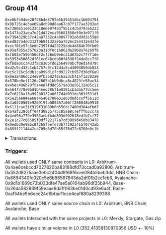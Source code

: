 ## Group 414

```0x649bb910cc94bc74a46002c9a9648982e2601247
0xe0bfb94ee28f98b4e8797e5b39451dbc1b604791
0x0b726c4e3ae09a8cb90d8aa67c87f177aa3202ed
0x7380651e0133d18e6e97483f9b1c4cbd79c66223
0x1473a23aea7e21dd22eca95681550e59e3e971f0
0x7394329b37c42a87252c4e8897792a6ddd2c5588
0xed837a4dd312f0b84132aeba7526c254432ed3fe
0xecf81e57c6edb7397fd423225dde4d884b70fbd9
0x95af855a367823a31df0c1b862da2968a76269f0
0xf603e7596450df2cf26eb9e6c21d07b2c777f1de
0x5953450662df61ec648cdb60f4598f24de8cc7f8
0xfbda0cc3433fac836bfd02564970bcf0ed14079c
0xd2c9cd32c1eb4757c9fc12d4a5cd4094059db033
0xc5c216c5ddb1ca099d1c7cd9227cb957d38df6a9
0x9e2a486dc24e89fb36d2f8c6a23cb415f12382a8
0x578be0ef1126c2805b1bb0dbca8c4823fe58ae34
0x4bec406b79f5a4e87fddd5679e03e56132a05c11
0xb647378e9bd1b4eed78bf1e8381cb3dab77dc5ee
0x7e6228af3a99280132a0617d4d031de363f531d1
0x5e25ae84ee68a4548e700e31e83d0dcc6ff5611d
0x4a0220503e926919fb589357a06ff280848b9918
0x6111cae31f919f31089b0b556dc7400d384afbd7
0x64af238c6ffe4fd9935775c85aa8c7efff65cc7a
0x4ed96a779e3583aeb3b4d893d992618edfb7cf77
0x2e1c77c86585f0df722177a7cd3809d450b03478
0x9edb39e985c8f265f5efe73b7f1923415f0742ab
0x88912114442ca705e5d78b55f76d72c6760e0c1b
```
<details>
<summary>Transactions:</summary>

Hashes: 

Wallet: 0x649bb910cc94bc74a46002c9a9648982e2601247

       Hash: 0x38bffdb008fdfdb29b0b52388731d582ef011aa4146c8ba4e0e3858a153f252c
         - source chain: Arbitrum
         - destination chain: Aptos
         - project: Merkly
         - contract: 0x4ae8cebccd7027820ba83188dfd73ccad0a92806
       Hash: 0x40fc449d160b6d0dcff2abcddcf326d2f75234c8a9a6b67cc68569eea16d7edb
         - source chain: Arbitrum
         - destination chain: BNB Chain
         - project: Stargate
         - contract: 0x352d8275aae3e0c2404d9f68f6cee084b5beb3dd
         - value USD: 33.260746399
       Hash: 0xcb328fa1396d428b819c6076cf1aa289e801776c1a4454d8de4eb3faa816f42f
         - source chain: BNB Chain
         - destination chain: Avalanche
         - project: Stargate
         - contract: 0x6694340fc020c5e6b96567843da2df01b2ce1eb6
         - value USD: 30.854991855
       Hash: 0xac25dc9f1515de3bdc4bf3a8ae528e9596500b6b8743dc99e9de64fd6527dcb2
         - source chain: Avalanche
         - destination chain: Polygon
         - project: Stargate
         - contract: 0x9d1b1669c73b033dfe47ae5a0164ab96df25b944
         - value USD: 27.405361552
       Hash: 0x7374588cfd53298d5aac69ade1e9d68a2324f47dccf0f78934e936abef58a013
         - source chain: Base
         - destination chain: Zora
         - project: Gas.zip
         - contract: 0x26da582889f59eaae9da1f063be0140cd93e6a4f
         - value USD: 0.0001386936586
       Hash: 0x13cb066744d49c1c16b6a76d4f1865159821d92284ef12f242d90fac17e200df
         - source chain: Base
         - destination chain: Optimism
         - project: Stargate
         - contract: 0xaf54be5b6eec24d6bfacf1cce4eaf680a8239398
         - value USD: 213.646104879
       Hash: 0xee78019820968e4ca9ffc4e985808c96e87c4a89c8072d7c84d3e5874363398a
         - source chain: Base
         - destination chain: Linea
         - project: Gas.zip
         - contract: 0x26da582889f59eaae9da1f063be0140cd93e6a4f
         - value USD: 0.0001112490449
       Hash: 0x1b7d5f98a756685a89d7fe749ce55d9bd280198b2f52aa0f8386b1789a76f075
         - source chain: Base
         - destination chain: Optimism
         - project: Stargate
         - contract: 0xaf54be5b6eec24d6bfacf1cce4eaf680a8239398
         - value USD: 47.246126681
Wallet: 0xe0bfb94ee28f98b4e8797e5b39451dbc1b604791

       Hash:0x7b48dbbdbd7e12582ec4f519374c3aafcee715f035757486a39ca5b04a97478c
         - source chain: Arbitrum
         - destination chain: Aptos
         - project: Merkly
         - contract: 0x4ae8cebccd7027820ba83188dfd73ccad0a92806
       Hash:0x22f51a234782675253d102838a85b39aae8513e801a6a974ee15e0123a0d141c
         - source chain: Arbitrum
         - destination chain: BNB Chain
         - project: Stargate
         - contract: 0x352d8275aae3e0c2404d9f68f6cee084b5beb3dd
         - value USD: 34.127664287
       Hash:0xf895ecdc9582e132e9aa12258902235d4e22743f2038d58adbfeb562a83340f4
         - source chain: BNB Chain
         - destination chain: Avalanche
         - project: Stargate
         - contract: 0x6694340fc020c5e6b96567843da2df01b2ce1eb6
         - value USD: 31.758050481
       Hash:0xf79e207154138b45ad815b7d5941bd81c9445127ea9f05c8b8108d5413565a02
         - source chain: Avalanche
         - destination chain: Polygon
         - project: Stargate
         - contract: 0x9d1b1669c73b033dfe47ae5a0164ab96df25b944
         - value USD: 28.226336799
       Hash:0x800d6c33c563b20220b7dc514104d26ce0da0a6f4ce570aa9f0bb23e0ea6ee72
         - source chain: Base
         - destination chain: Metis
         - project: Gas.zip
         - contract: 0x26da582889f59eaae9da1f063be0140cd93e6a4f
         - value USD: 1.837194473e-06
       Hash:0xf770d6ae7f5ac03fd324c940cd243978511fcc4e106140bb0b6e5e9f2b5894f9
         - source chain: Base
         - destination chain: Optimism
         - project: Stargate
         - contract: 0xaf54be5b6eec24d6bfacf1cce4eaf680a8239398
         - value USD: 207.890342532
       Hash:0x55e8bfaa314577903ecba17a3e189ab2866e230a9a13942bddf7ee7501f4f9a7
         - source chain: Base
         - destination chain: Base
         - project: Gas.zip
         - contract: 0x26da582889f59eaae9da1f063be0140cd93e6a4f
         - value USD: 0.0001441452678
       Hash:0xa6c9e8e51917ad62ebc65f73ae9dddafca6230bb8415a1f08dc95fa7745b9b07
         - source chain: Base
         - destination chain: Optimism
         - project: Stargate
         - contract: 0xaf54be5b6eec24d6bfacf1cce4eaf680a8239398
         - value USD: 50.769399281
Wallet: 0x0b726c4e3ae09a8cb90d8aa67c87f177aa3202ed

       Hash:0x6e4c0467ef13da4f11a7eadd0ac928bac368cf27ee2bf29a09dbe9af00af5e09
         - source chain: Arbitrum
         - destination chain: Aptos
         - project: Merkly
         - contract: 0x4ae8cebccd7027820ba83188dfd73ccad0a92806
       Hash:0x6a7bec75406721c6dcceb232665184ca4d7b6a1a7d29a6d63169aaa115698e6e
         - source chain: Arbitrum
         - destination chain: BNB Chain
         - project: Stargate
         - contract: 0x352d8275aae3e0c2404d9f68f6cee084b5beb3dd
         - value USD: 32.948906224
       Hash:0x28b5d550d7b842a9ac6c3cf720de18ba00e17eb535c6fc22450e7401ad0b3580
         - source chain: BNB Chain
         - destination chain: Avalanche
         - project: Stargate
         - contract: 0x6694340fc020c5e6b96567843da2df01b2ce1eb6
         - value USD: 30.518925539
       Hash:0x77b7237f9189fd04dc4360618bd56a1f8ee5cdf6a75bde5b9ac44de0e35ab1a4
         - source chain: Avalanche
         - destination chain: Polygon
         - project: Stargate
         - contract: 0x9d1b1669c73b033dfe47ae5a0164ab96df25b944
         - value USD: 27.079072965
       Hash:0xbbcff6d9e544c7ff5a7d1b830f6b84df63ee562fa67bb4a247a87418cb4d925d
         - source chain: Base
         - destination chain: Linea
         - project: Gas.zip
         - contract: 0x26da582889f59eaae9da1f063be0140cd93e6a4f
         - value USD: 3.301212675e-05
       Hash:0x35cc7d34d71002196d51afe73945ccb00f626d25213adce69ceeb02b3484ec92
         - source chain: Base
         - destination chain: Optimism
         - project: Stargate
         - contract: 0xaf54be5b6eec24d6bfacf1cce4eaf680a8239398
         - value USD: 206.100136506
       Hash:0xed51e6b9e09d9ed287622fa671b54690ccd7e76fe4dbbe787af5fd2a5e7c9012
         - source chain: Base
         - destination chain: Linea
         - project: Gas.zip
         - contract: 0x26da582889f59eaae9da1f063be0140cd93e6a4f
         - value USD: 0.0001172301763
       Hash:0x5584514e0be4c7f66199d6db562af4524dbce3dd616ed24e6206df16582409d2
         - source chain: Base
         - destination chain: Optimism
         - project: Stargate
         - contract: 0xaf54be5b6eec24d6bfacf1cce4eaf680a8239398
         - value USD: 44.500267344
Wallet: 0x7380651e0133d18e6e97483f9b1c4cbd79c66223

       Hash:0xdd9c141711953b199229c9b97827be5f0b12e12ed7ea2be75781e7801e7ba0d4
         - source chain: Arbitrum
         - destination chain: Aptos
         - project: Merkly
         - contract: 0x4ae8cebccd7027820ba83188dfd73ccad0a92806
       Hash:0x1a72c26e1f4a120f72686cd0f31d1cc6eb127beb7ef48361c1767848f2f0c2ac
         - source chain: Arbitrum
         - destination chain: BNB Chain
         - project: Stargate
         - contract: 0x352d8275aae3e0c2404d9f68f6cee084b5beb3dd
         - value USD: 34.465836676
       Hash:0x4994510500629cf2bca7240e4ecb175ba9de9a2b7b2e49e5dbf3c5a30dace186
         - source chain: BNB Chain
         - destination chain: Avalanche
         - project: Stargate
         - contract: 0x6694340fc020c5e6b96567843da2df01b2ce1eb6
         - value USD: 32.12490946
       Hash:0x4b30982c1c45173af5ab2546625b524cda8a8c172ace4f2d3f24a62d2179be10
         - source chain: Avalanche
         - destination chain: Polygon
         - project: Stargate
         - contract: 0x9d1b1669c73b033dfe47ae5a0164ab96df25b944
         - value USD: 28.540461418
       Hash:0x162b0c632059bb64df4fedad60fad9132e86ddd8495a589bc1b3944963aeaba3
         - source chain: Base
         - destination chain: Kava
         - project: Gas.zip
         - contract: 0x26da582889f59eaae9da1f063be0140cd93e6a4f
         - value USD: 2.896602224e-08
       Hash:0x8e6e9641a27f294a0967592c7238181837d15ea386a65bd18c51c10b3827a01d
         - source chain: Base
         - destination chain: Optimism
         - project: Stargate
         - contract: 0xaf54be5b6eec24d6bfacf1cce4eaf680a8239398
         - value USD: 207.806621139
       Hash:0x87d14cce5f93ed5f39fd750994ff0babe39aac70d6d57f19ed50015be37ee0d6
         - source chain: Base
         - destination chain: Base
         - project: Gas.zip
         - contract: 0x26da582889f59eaae9da1f063be0140cd93e6a4f
         - value USD: 0.0001345754575
       Hash:0x478f63d3eb83b5337e0fab5bf2ae463e799402fec932c15f38635735cab45fd4
         - source chain: Base
         - destination chain: Optimism
         - project: Stargate
         - contract: 0xaf54be5b6eec24d6bfacf1cce4eaf680a8239398
         - value USD: 50.188696086
Wallet: 0x1473a23aea7e21dd22eca95681550e59e3e971f0

       Hash:0xc616cb1ca6a41142ec6e8e2a63c455547d753dd53845c06877f681eb63cbcb3a
         - source chain: Arbitrum
         - destination chain: Aptos
         - project: Merkly
         - contract: 0x4ae8cebccd7027820ba83188dfd73ccad0a92806
       Hash:0xb474132e75ea31bd85a1121bbe67cde44d4771828f2b5f1cfa43eeb0aca2b1ea
         - source chain: Arbitrum
         - destination chain: BNB Chain
         - project: Stargate
         - contract: 0x352d8275aae3e0c2404d9f68f6cee084b5beb3dd
         - value USD: 31.579310899
       Hash:0x974e0dc2000b799a79cb6c8d727fbc43a4162ccf0a54a2cd004b9b43d338d028
         - source chain: BNB Chain
         - destination chain: Avalanche
         - project: Stargate
         - contract: 0x6694340fc020c5e6b96567843da2df01b2ce1eb6
         - value USD: 29.178687225
       Hash:0x8952d2cb6544e54c02f59943f3cef1c425826ab75b962277d72e34d202ca24df
         - source chain: Avalanche
         - destination chain: Polygon
         - project: Stargate
         - contract: 0x9d1b1669c73b033dfe47ae5a0164ab96df25b944
         - value USD: 25.796866217
       Hash:0xb9259469a3b7afcde6a1f295d6e114adbc2c4412315dad9351ae82330d5b9ac5
         - source chain: Base
         - destination chain: Base
         - project: Gas.zip
         - contract: 0x26da582889f59eaae9da1f063be0140cd93e6a4f
         - value USD: 7.736175157e-05
       Hash:0x7b2b9ef4eb03da9d65f501b743af9d58d62041dfb9330b06ff75561c7f7ea2f7
         - source chain: Base
         - destination chain: Optimism
         - project: Stargate
         - contract: 0xaf54be5b6eec24d6bfacf1cce4eaf680a8239398
         - value USD: 210.166187228
       Hash:0xe56c135e20284c7d23d46bde9ebbfeb949cb4d7a34090f0db332514dca74aef4
         - source chain: Base
         - destination chain: Kava
         - project: Gas.zip
         - contract: 0x26da582889f59eaae9da1f063be0140cd93e6a4f
         - value USD: 5.705395289e-09
       Hash:0xdf9d9f3c39ad4d9a2f68717ff0668c0a94ff46d57740766c87fc2e0b9ae587fa
         - source chain: Base
         - destination chain: Optimism
         - project: Stargate
         - contract: 0xaf54be5b6eec24d6bfacf1cce4eaf680a8239398
         - value USD: 42.575249198
Wallet: 0x7394329b37c42a87252c4e8897792a6ddd2c5588

       Hash:0xf8ad1973d85e7cd3dac62344d276e3e1d6f55edd29b9c0d12b8dcede33b6bc63
         - source chain: Arbitrum
         - destination chain: Aptos
         - project: Merkly
         - contract: 0x4ae8cebccd7027820ba83188dfd73ccad0a92806
       Hash:0xad989e05357b8595d399c4467b9384a6cc27ca586d7fcaa35f6fa4a9c8f25fd1
         - source chain: Arbitrum
         - destination chain: BNB Chain
         - project: Stargate
         - contract: 0x352d8275aae3e0c2404d9f68f6cee084b5beb3dd
         - value USD: 33.541951874
       Hash:0x8166082355ad9a423c2bf7dc6885aa7c58598af82699d7aae859369b6fa2306a
         - source chain: BNB Chain
         - destination chain: Avalanche
         - project: Stargate
         - contract: 0x6694340fc020c5e6b96567843da2df01b2ce1eb6
         - value USD: 31.226632211
       Hash:0x0769c3ecc355f85cc65ea1fc414a3c2739ec4190b2c82de95672a232ba9621fc
         - source chain: Avalanche
         - destination chain: Polygon
         - project: Stargate
         - contract: 0x9d1b1669c73b033dfe47ae5a0164ab96df25b944
         - value USD: 27.730805932
       Hash:0xd86d8ffc6a36e5fe3556e00d7692fd8bdccf709f0749180e5a847528e308a603
         - source chain: Base
         - destination chain: Scroll
         - project: Gas.zip
         - contract: 0x26da582889f59eaae9da1f063be0140cd93e6a4f
         - value USD: 8.248503557e-05
       Hash:0xf5c1b1b4233a6f8b79afad929b5b988eaf4284373dcc6af5f553f85094001c3f
         - source chain: Base
         - destination chain: Optimism
         - project: Stargate
         - contract: 0xaf54be5b6eec24d6bfacf1cce4eaf680a8239398
         - value USD: 207.548036235
       Hash:0xf2e2320be3daaaea217dee565f2ec56f964bdc119d98f338196af2890ffa1f62
         - source chain: Base
         - destination chain: Kava
         - project: Gas.zip
         - contract: 0x26da582889f59eaae9da1f063be0140cd93e6a4f
         - value USD: 1.621870796e-08
       Hash:0x102524e5ee0349201b7e7a9b16d63b12d22f3f7462d260a7914c723a23a3877b
         - source chain: Base
         - destination chain: Optimism
         - project: Stargate
         - contract: 0xaf54be5b6eec24d6bfacf1cce4eaf680a8239398
         - value USD: 45.773311456
Wallet: 0xed837a4dd312f0b84132aeba7526c254432ed3fe

       Hash:0xdeae474b50ac0aed28d74706c57865009c26bca0211843c7f0e8e9af1ca60956
         - source chain: Arbitrum
         - destination chain: Aptos
         - project: Merkly
         - contract: 0x4ae8cebccd7027820ba83188dfd73ccad0a92806
       Hash:0xdcc99debcf044221d28f1d11ea0c795e1f4d40ca81f6c86262833c5e9f1b1029
         - source chain: Arbitrum
         - destination chain: BNB Chain
         - project: Stargate
         - contract: 0x352d8275aae3e0c2404d9f68f6cee084b5beb3dd
         - value USD: 34.477229259
       Hash:0xd62484ef0bb28cc42be2078607e6a14152bd5376442185e7de6cf98453ff487a
         - source chain: BNB Chain
         - destination chain: Avalanche
         - project: Stargate
         - contract: 0x6694340fc020c5e6b96567843da2df01b2ce1eb6
         - value USD: 32.144746427
       Hash:0x43e6f2f355e720156ce2a54f555514cdf51b1f0e83a4b31b120442baef7fb9bc
         - source chain: Avalanche
         - destination chain: Polygon
         - project: Stargate
         - contract: 0x9d1b1669c73b033dfe47ae5a0164ab96df25b944
         - value USD: 28.540812504
       Hash:0xe0da8983e9375ac62acd68b6c5cd17ab311a79666147e6704f31d3155bea6119
         - source chain: Base
         - destination chain: Scroll
         - project: Gas.zip
         - contract: 0x26da582889f59eaae9da1f063be0140cd93e6a4f
         - value USD: 6.678950248e-05
       Hash:0x24167c8762d88c97bdd69e67a32309084760e9f4085c96ce0bbaf2d3e16da589
         - source chain: Base
         - destination chain: Optimism
         - project: Stargate
         - contract: 0xaf54be5b6eec24d6bfacf1cce4eaf680a8239398
         - value USD: 219.883181592
       Hash:0x543429e03f1e7f45108e51c618f4783cbb6b7b8be23b7138be5ee886a97459ff
         - source chain: Base
         - destination chain: Arbitrum
         - project: Gas.zip
         - contract: 0x26da582889f59eaae9da1f063be0140cd93e6a4f
         - value USD: 7.715659562e-05
       Hash:0x35970681221fd34be684afc1654a5aa89329e791c4795f402e8cf723929a7016
         - source chain: Base
         - destination chain: Optimism
         - project: Stargate
         - contract: 0xaf54be5b6eec24d6bfacf1cce4eaf680a8239398
         - value USD: 49.021976494
Wallet: 0xecf81e57c6edb7397fd423225dde4d884b70fbd9

       Hash:0x79febebf3752dfe3a46d5c2de49dfa19162d30f5e1c80891edeab718409feccc
         - source chain: Arbitrum
         - destination chain: Aptos
         - project: Merkly
         - contract: 0x4ae8cebccd7027820ba83188dfd73ccad0a92806
       Hash:0xda0629372045d5e10684056a2b5c2b62d5c04695c6ee861c9a9eebb9a94cdb8d
         - source chain: Arbitrum
         - destination chain: BNB Chain
         - project: Stargate
         - contract: 0x352d8275aae3e0c2404d9f68f6cee084b5beb3dd
         - value USD: 32.280034763
       Hash:0xda2026c7b6202f13f26941a0c4315456879115c3b0568a7a6de6a659c0b23037
         - source chain: BNB Chain
         - destination chain: Avalanche
         - project: Stargate
         - contract: 0x6694340fc020c5e6b96567843da2df01b2ce1eb6
         - value USD: 29.935537654
       Hash:0x8b82d2f698c13f13ac488001f9b183cd49cf3c4a72cbf39319e7708d2d3052f1
         - source chain: Avalanche
         - destination chain: Polygon
         - project: Stargate
         - contract: 0x9d1b1669c73b033dfe47ae5a0164ab96df25b944
         - value USD: 26.552818604
       Hash:0xf824dc141bc7876181a63d7e031aeb5fb6847b4cd1019cac9477ca1289863b7b
         - source chain: Base
         - destination chain: Base
         - project: Gas.zip
         - contract: 0x26da582889f59eaae9da1f063be0140cd93e6a4f
         - value USD: 9.250346094e-05
       Hash:0x2508e54c123a02cfc5737a40140be83273c094d1fea3a11acb239a0a20f4acaa
         - source chain: Base
         - destination chain: Optimism
         - project: Stargate
         - contract: 0xaf54be5b6eec24d6bfacf1cce4eaf680a8239398
         - value USD: 220.03601325
       Hash:0xfb6361207493f8c7e9e0ad07af9679123c2a2b4ce654fff4bf32b93656eb344b
         - source chain: Base
         - destination chain: Linea
         - project: Gas.zip
         - contract: 0x26da582889f59eaae9da1f063be0140cd93e6a4f
         - value USD: 3.648490181e-05
       Hash:0xe1a5da9a98555a078a46449e5dceee4fd6d666d16a46ca3f9ea946f7d6c4b612
         - source chain: Base
         - destination chain: Optimism
         - project: Stargate
         - contract: 0xaf54be5b6eec24d6bfacf1cce4eaf680a8239398
         - value USD: 43.341399658
Wallet: 0x95af855a367823a31df0c1b862da2968a76269f0

       Hash:0x8cbb64b9764bbb6e3090a1dc89ae91c76f0c2d3e757c56e71cfa447b403e6ed0
         - source chain: Arbitrum
         - destination chain: Aptos
         - project: Merkly
         - contract: 0x4ae8cebccd7027820ba83188dfd73ccad0a92806
       Hash:0x8cf42d1712156a27318cce2f067f3f7af05f8914b541654b979ea81b86110a29
         - source chain: Arbitrum
         - destination chain: BNB Chain
         - project: Stargate
         - contract: 0x352d8275aae3e0c2404d9f68f6cee084b5beb3dd
         - value USD: 34.477319311
       Hash:0x470611d2b8ce1e6a43685f5ba6124114d738eea5dbf1b63235600b2bbec06078
         - source chain: BNB Chain
         - destination chain: Avalanche
         - project: Stargate
         - contract: 0x6694340fc020c5e6b96567843da2df01b2ce1eb6
         - value USD: 32.058858516
       Hash:0x91456b6c3ea65c1f46763a1fc004fbb2719e19534f26c13fe34bcd18b631e82c
         - source chain: Avalanche
         - destination chain: Polygon
         - project: Stargate
         - contract: 0x9d1b1669c73b033dfe47ae5a0164ab96df25b944
         - value USD: 28.49287081
       Hash:0xc08875a36ffa4dd0a9e9069f9903808363e6d4283bc0016e958c04c7e04da1b7
         - source chain: Base
         - destination chain: Base
         - project: Gas.zip
         - contract: 0x26da582889f59eaae9da1f063be0140cd93e6a4f
         - value USD: 0.00013558269
       Hash:0x066ea2ef7656a75da5a52299b11c381dc0b6ef40992ede66b8ccfc8a2ef9416c
         - source chain: Base
         - destination chain: Optimism
         - project: Stargate
         - contract: 0xaf54be5b6eec24d6bfacf1cce4eaf680a8239398
         - value USD: 208.232741955
       Hash:0x0e731a3bb8cc964350e5b3ff526dbc29c953ef4fcd0b3fe702f93f4ca4230b70
         - source chain: Base
         - destination chain: Zora
         - project: Gas.zip
         - contract: 0x26da582889f59eaae9da1f063be0140cd93e6a4f
         - value USD: 3.43915058e-05
       Hash:0x77f039621f4691e558eb623239a300c843302a339f8fb1f3597c733ecb5f19ca
         - source chain: Base
         - destination chain: Optimism
         - project: Stargate
         - contract: 0xaf54be5b6eec24d6bfacf1cce4eaf680a8239398
         - value USD: 50.99375634
Wallet: 0xf603e7596450df2cf26eb9e6c21d07b2c777f1de

       Hash:0x76a15b084bf5e0f0b4817aa4256c0d88fc540356d3dfe889c3a5be5d5f7707d5
         - source chain: Arbitrum
         - destination chain: Aptos
         - project: Merkly
         - contract: 0x4ae8cebccd7027820ba83188dfd73ccad0a92806
       Hash:0x9a1d817140b9d4e0a321626a11ba99daefa46cb5032aa26082218d93bf9b7ff4
         - source chain: Arbitrum
         - destination chain: BNB Chain
         - project: Stargate
         - contract: 0x352d8275aae3e0c2404d9f68f6cee084b5beb3dd
         - value USD: 33.184233191
       Hash:0x00876c9d19d6c7c372c6006354315a3c1fe3c938f8e5ba71fe391755e261953c
         - source chain: BNB Chain
         - destination chain: Avalanche
         - project: Stargate
         - contract: 0x6694340fc020c5e6b96567843da2df01b2ce1eb6
         - value USD: 30.853789766
       Hash:0xcb05ab597e9c515ca441966c359af370e6126f5179247012254c46c96be5bd6a
         - source chain: Avalanche
         - destination chain: Polygon
         - project: Stargate
         - contract: 0x9d1b1669c73b033dfe47ae5a0164ab96df25b944
         - value USD: 27.378835081
       Hash:0xb503beae6d6fb706697539f4e756990c4e8978dea644e3992d64928ea398bf20
         - source chain: Base
         - destination chain: Metis
         - project: Gas.zip
         - contract: 0x26da582889f59eaae9da1f063be0140cd93e6a4f
         - value USD: 4.263745388e-06
       Hash:0x50c8e2314b1c0ee3017565e9db965e7466bef4e070e1de92a5fdcb57b545998e
         - source chain: Base
         - destination chain: Optimism
         - project: Stargate
         - contract: 0xaf54be5b6eec24d6bfacf1cce4eaf680a8239398
         - value USD: 218.253131152
       Hash:0x18e4d056910b8b864f6aec7ff8b735095fd4fe4f7c958219d3e96dae871dec8e
         - source chain: Base
         - destination chain: Kava
         - project: Gas.zip
         - contract: 0x26da582889f59eaae9da1f063be0140cd93e6a4f
         - value USD: 1.025689041e-08
       Hash:0x4519bd581a6a4ef95bbe2ef07f2258cca204247ad36bc61902ca36e581c133f5
         - source chain: Base
         - destination chain: Optimism
         - project: Stargate
         - contract: 0xaf54be5b6eec24d6bfacf1cce4eaf680a8239398
         - value USD: 52.080452602
Wallet: 0x5953450662df61ec648cdb60f4598f24de8cc7f8

       Hash:0xea70f1dcee87cff7be770d75d87357950b15b5ae4fa0a08e059daadae05403fa
         - source chain: Arbitrum
         - destination chain: Aptos
         - project: Merkly
         - contract: 0x4ae8cebccd7027820ba83188dfd73ccad0a92806
       Hash:0x1c47b1855126a3517d39a3acc9a358d1752b5721e061d2aa533c8a7cf560093f
         - source chain: Arbitrum
         - destination chain: BNB Chain
         - project: Stargate
         - contract: 0x352d8275aae3e0c2404d9f68f6cee084b5beb3dd
         - value USD: 33.084550596
       Hash:0x408b10422bace30a5afe8dc36e046565f91dc10fdf56ff3f6992e2a18542c96d
         - source chain: BNB Chain
         - destination chain: Avalanche
         - project: Stargate
         - contract: 0x6694340fc020c5e6b96567843da2df01b2ce1eb6
         - value USD: 30.742535079
       Hash:0x796c64eaf674d0d6648227f755d44554c90335831ecc741e654f7894d4a2a10b
         - source chain: Avalanche
         - destination chain: Polygon
         - project: Stargate
         - contract: 0x9d1b1669c73b033dfe47ae5a0164ab96df25b944
         - value USD: 27.316937984
       Hash:0x35455df8d9b0f392eb7c0095f4695e308276b379058dd2215ea26b58103c868a
         - source chain: Base
         - destination chain: Scroll
         - project: Gas.zip
         - contract: 0x26da582889f59eaae9da1f063be0140cd93e6a4f
         - value USD: 0.0001400691028
       Hash:0xd24c0c3042c379fb28717f0cf5ac4fe4a57b6365eb7d490b2188b8a7ff62212a
         - source chain: Base
         - destination chain: Optimism
         - project: Stargate
         - contract: 0xaf54be5b6eec24d6bfacf1cce4eaf680a8239398
         - value USD: 231.843793891
       Hash:0x714704da7dec135e5737f06bbf527c35abfdc12dcbb742c98bb0ed10c60b86dd
         - source chain: Base
         - destination chain: Metis
         - project: Gas.zip
         - contract: 0x26da582889f59eaae9da1f063be0140cd93e6a4f
         - value USD: 2.096410651e-06
       Hash:0x4a4c7db37bea4ebde0cbf84d2e3ca8b5c1de51d417d33cb476cf71817eeb912f
         - source chain: Base
         - destination chain: Optimism
         - project: Stargate
         - contract: 0xaf54be5b6eec24d6bfacf1cce4eaf680a8239398
         - value USD: 46.278683427
Wallet: 0xfbda0cc3433fac836bfd02564970bcf0ed14079c

       Hash:0xa5df56deb9cf3362bfa2c303cc895c3063337ceeb07cb5b531fad4a9d9fb2eb1
         - source chain: Arbitrum
         - destination chain: Aptos
         - project: Merkly
         - contract: 0x4ae8cebccd7027820ba83188dfd73ccad0a92806
       Hash:0xff279108fd8d74a4dcf684a4578322ef9d6df610460d254d23892f78a6d53e2e
         - source chain: Arbitrum
         - destination chain: BNB Chain
         - project: Stargate
         - contract: 0x352d8275aae3e0c2404d9f68f6cee084b5beb3dd
         - value USD: 34.220388861
       Hash:0x2f18c2a666045ccf5d08680bc8900923cebd8ca4b2a1bc36661b0870cddcdb4d
         - source chain: BNB Chain
         - destination chain: Avalanche
         - project: Stargate
         - contract: 0x6694340fc020c5e6b96567843da2df01b2ce1eb6
         - value USD: 31.872214962
       Hash:0x7466a385390474bec5e356dea2a7e2e134f68876d96c18412c5e192a075e1b5e
         - source chain: Avalanche
         - destination chain: Polygon
         - project: Stargate
         - contract: 0x9d1b1669c73b033dfe47ae5a0164ab96df25b944
         - value USD: 28.347047242
       Hash:0xb0bc0d17cdf2ac736f5341ef40ed09cf68113d28a697cda22a7cad01943fc65a
         - source chain: Base
         - destination chain: Arbitrum
         - project: Gas.zip
         - contract: 0x26da582889f59eaae9da1f063be0140cd93e6a4f
         - value USD: 0.0001182296707
       Hash:0x433fa0fa6d586efc68d392cf359b0789dde371366e3960d895c08458fa505d83
         - source chain: Base
         - destination chain: Optimism
         - project: Stargate
         - contract: 0xaf54be5b6eec24d6bfacf1cce4eaf680a8239398
         - value USD: 9.91090022
       Hash:0xc390c6596bc205a9d8a805d00235116057ff54bd2c4d44011f31ee91b755fd02
         - source chain: Base
         - destination chain: Base
         - project: Gas.zip
         - contract: 0x26da582889f59eaae9da1f063be0140cd93e6a4f
         - value USD: 0.0001207262267
       Hash:0x21809207017baa608d84e8861c8116c29e75d5a42e267ec6f1e5151916456877
         - source chain: Base
         - destination chain: Optimism
         - project: Stargate
         - contract: 0xaf54be5b6eec24d6bfacf1cce4eaf680a8239398
         - value USD: 209.93350792
       Hash:0xbb06b279dd8ed2e2388295eab3bdb5aaa2f3e622013593b669830f3eb468cf3f
         - source chain: Base
         - destination chain: Base
         - project: Gas.zip
         - contract: 0x26da582889f59eaae9da1f063be0140cd93e6a4f
         - value USD: 5.831603158e-05
       Hash:0xed7b48e1fac8298b993c1c02bd3a8a6d80a8b1a3bfccb431a6cccd43e9a6d9a7
         - source chain: Base
         - destination chain: Optimism
         - project: Stargate
         - contract: 0xaf54be5b6eec24d6bfacf1cce4eaf680a8239398
         - value USD: 43.313527931
Wallet: 0xd2c9cd32c1eb4757c9fc12d4a5cd4094059db033

       Hash:0xfb1be347ddaf8e7197995ca587cb0a05cbe50b6dc5e01d84832a635dfb422612
         - source chain: Arbitrum
         - destination chain: Aptos
         - project: Merkly
         - contract: 0x4ae8cebccd7027820ba83188dfd73ccad0a92806
       Hash:0x4fed97adb2b8ef000855ba47464a95fda335f5c9a28471a925a49b94f0d353e4
         - source chain: Arbitrum
         - destination chain: BNB Chain
         - project: Stargate
         - contract: 0x352d8275aae3e0c2404d9f68f6cee084b5beb3dd
         - value USD: 33.151741418
       Hash:0xaabd7c6e62d82f882dee8ae5594bbf7ab68c0fb30200b9eaa7cdaec6d7887adf
         - source chain: BNB Chain
         - destination chain: Avalanche
         - project: Stargate
         - contract: 0x6694340fc020c5e6b96567843da2df01b2ce1eb6
         - value USD: 30.789117777
       Hash:0x9e6cbf70a9dd2a4c6ba27cb7ba26a1ee64f82fa8e9dad309c7e8acd91c05bcfd
         - source chain: Avalanche
         - destination chain: Polygon
         - project: Stargate
         - contract: 0x9d1b1669c73b033dfe47ae5a0164ab96df25b944
         - value USD: 27.337471992
       Hash:0xfff3e7347fde02cc253c840c6c5f63dd2a318a829907120aed9fcac0bd2ec3df
         - source chain: Base
         - destination chain: Scroll
         - project: Gas.zip
         - contract: 0x26da582889f59eaae9da1f063be0140cd93e6a4f
         - value USD: 0.0001116613556
       Hash:0x3ba7dd72ea466525528fbb9e9b12a907575a95dc83d3d39bbf7fc520124b81cd
         - source chain: Base
         - destination chain: Optimism
         - project: Stargate
         - contract: 0xaf54be5b6eec24d6bfacf1cce4eaf680a8239398
         - value USD: 7.887016224
       Hash:0x8816e8a90203a32bdddbd897dac98be8747002828c0352fc11ae7fe54074b2d2
         - source chain: Base
         - destination chain: Base
         - project: Gas.zip
         - contract: 0x26da582889f59eaae9da1f063be0140cd93e6a4f
         - value USD: 0.0001170577502
       Hash:0x4be89a5d5f5983d901e55cbed3ea7f746a74abeb79645dbe3398b8a3a0a6b716
         - source chain: Base
         - destination chain: Optimism
         - project: Stargate
         - contract: 0xaf54be5b6eec24d6bfacf1cce4eaf680a8239398
         - value USD: 212.296118023
       Hash:0x2eea4eebefafce4e716b813327d4b87c5f10ab3f21c98a506dfbaf656c93dd41
         - source chain: Base
         - destination chain: Arbitrum
         - project: Gas.zip
         - contract: 0x26da582889f59eaae9da1f063be0140cd93e6a4f
         - value USD: 5.233490013e-05
       Hash:0x866588f6fd0c35597ce8aaf2e8e52f69a6acca50b69dcb8bc93443c77dcd48de
         - source chain: Base
         - destination chain: Optimism
         - project: Stargate
         - contract: 0xaf54be5b6eec24d6bfacf1cce4eaf680a8239398
         - value USD: 42.758859272
Wallet: 0xc5c216c5ddb1ca099d1c7cd9227cb957d38df6a9

       Hash:0x650d4e6b702d89477f471b8344838b418ffaad387a1c9b4070086797c53ad0c0
         - source chain: Arbitrum
         - destination chain: Aptos
         - project: Merkly
         - contract: 0x4ae8cebccd7027820ba83188dfd73ccad0a92806
       Hash:0xd846734e3a4dfc9004dc6543dc6cdd3038fe6ac563965047e384816ae1c85c55
         - source chain: Arbitrum
         - destination chain: BNB Chain
         - project: Stargate
         - contract: 0x352d8275aae3e0c2404d9f68f6cee084b5beb3dd
         - value USD: 32.178980376
       Hash:0x2e310e3bc16a2afdcce1cf7d376a1acb1123affe322cb00e0e6875b9c6b78ace
         - source chain: BNB Chain
         - destination chain: Avalanche
         - project: Stargate
         - contract: 0x6694340fc020c5e6b96567843da2df01b2ce1eb6
         - value USD: 29.824027161
       Hash:0xee889b51283e842d48a4694e8949fb03bf06204edb134d4124300e8b66ae6df0
         - source chain: Avalanche
         - destination chain: Polygon
         - project: Stargate
         - contract: 0x9d1b1669c73b033dfe47ae5a0164ab96df25b944
         - value USD: 26.341296011
       Hash:0xb6ec7ec9b01973ad252382a6dc28dbe45b6954116f29e111239dbbb0b0e02a15
         - source chain: Base
         - destination chain: Base
         - project: Gas.zip
         - contract: 0x26da582889f59eaae9da1f063be0140cd93e6a4f
         - value USD: 0.0001858446784
       Hash:0x1ef50dcc51dccb03dc2fa7e292b299f016ce014cef5b502b3848cb123fd82e45
         - source chain: Base
         - destination chain: Optimism
         - project: Stargate
         - contract: 0xaf54be5b6eec24d6bfacf1cce4eaf680a8239398
         - value USD: 9.089641257
       Hash:0xb738ca7d60d7eb96ef2e335b0205bcef46ee894f9d943646a143aa652fc1b24e
         - source chain: Base
         - destination chain: Base
         - project: Gas.zip
         - contract: 0x26da582889f59eaae9da1f063be0140cd93e6a4f
         - value USD: 0.0001541921002
       Hash:0xb94addd2668b89f06e2e143822e964b5ec71081fade00d0c9b6c7062041eca9d
         - source chain: Base
         - destination chain: Optimism
         - project: Stargate
         - contract: 0xaf54be5b6eec24d6bfacf1cce4eaf680a8239398
         - value USD: 213.002209681
       Hash:0xbaad764f99ac356037b7f90650b6d73d85290395d9c6ed0b3b27b6ed31e2efcb
         - source chain: Base
         - destination chain: Metis
         - project: Gas.zip
         - contract: 0x26da582889f59eaae9da1f063be0140cd93e6a4f
         - value USD: 2.450496096e-06
       Hash:0x3c31a8b8f8fd1d6ef702239150e9770572f620732f648d3ee5f85d561a18a981
         - source chain: Base
         - destination chain: Optimism
         - project: Stargate
         - contract: 0xaf54be5b6eec24d6bfacf1cce4eaf680a8239398
         - value USD: 43.834154392
Wallet: 0x9e2a486dc24e89fb36d2f8c6a23cb415f12382a8

       Hash:0x9a2225231a10e40915094b0305b3bac131bc4d9bd662cc839922a2cfc4f2daaf
         - source chain: Arbitrum
         - destination chain: Aptos
         - project: Merkly
         - contract: 0x4ae8cebccd7027820ba83188dfd73ccad0a92806
       Hash:0xbecb9d35cc4d6da429fd66930b815a26db978a0186db1442d8da3113f4ea8b8b
         - source chain: Arbitrum
         - destination chain: BNB Chain
         - project: Stargate
         - contract: 0x352d8275aae3e0c2404d9f68f6cee084b5beb3dd
         - value USD: 32.903566027
       Hash:0x8944d17b214e285d4c76723205e938acdc80c868d3dc8d192a00cf2329481e13
         - source chain: BNB Chain
         - destination chain: Avalanche
         - project: Stargate
         - contract: 0x6694340fc020c5e6b96567843da2df01b2ce1eb6
         - value USD: 30.579505629
       Hash:0x5f550cfb4ae5f009ff4a5eeca230b15548571fc1400bdae5e1b80f17ca72f771
         - source chain: Avalanche
         - destination chain: Polygon
         - project: Stargate
         - contract: 0x9d1b1669c73b033dfe47ae5a0164ab96df25b944
         - value USD: 27.062308876
       Hash:0xef6f9474c207723811674982397569673e370b88a8065a4d904b550436893d56
         - source chain: Base
         - destination chain: Metis
         - project: Gas.zip
         - contract: 0x26da582889f59eaae9da1f063be0140cd93e6a4f
         - value USD: 2.814431598e-06
       Hash:0x134fdc72b8c20bad1443c21c8f27200e6d42a2005568dd26617a65f10b9647de
         - source chain: Base
         - destination chain: Optimism
         - project: Stargate
         - contract: 0xaf54be5b6eec24d6bfacf1cce4eaf680a8239398
         - value USD: 5.870960388
       Hash:0xa9d864c5ccf4eb930595b7e55753a769b047d019f2b102dfe00c068ce3c446f6
         - source chain: Base
         - destination chain: Zora
         - project: Gas.zip
         - contract: 0x26da582889f59eaae9da1f063be0140cd93e6a4f
         - value USD: 9.378350684e-05
       Hash:0x261d7ab7fe7444f0372bc4eca3fe9c4dfaa5afc735d722e8cc4ac6a8eebe765e
         - source chain: Base
         - destination chain: Optimism
         - project: Stargate
         - contract: 0xaf54be5b6eec24d6bfacf1cce4eaf680a8239398
         - value USD: 202.85248304
       Hash:0x5829a99ef8174efc2cbc5191a7175439d73a9adf73af6f61e3ee24daec792942
         - source chain: Base
         - destination chain: Scroll
         - project: Gas.zip
         - contract: 0x26da582889f59eaae9da1f063be0140cd93e6a4f
         - value USD: 9.749244253e-05
       Hash:0xa9b2c3c06f5a57efbbe54fd71eb100551d232411f5f684c8e10f64721e9c23c8
         - source chain: Base
         - destination chain: Optimism
         - project: Stargate
         - contract: 0xaf54be5b6eec24d6bfacf1cce4eaf680a8239398
         - value USD: 42.51169252
Wallet: 0x578be0ef1126c2805b1bb0dbca8c4823fe58ae34

       Hash:0x415a9450ad831a27fc633dcbac741905ea644b28c0ec1227f1b9d99d5bebe745
         - source chain: Arbitrum
         - destination chain: Aptos
         - project: Merkly
         - contract: 0x4ae8cebccd7027820ba83188dfd73ccad0a92806
       Hash:0x097248e14ee9d59c14b19199f11082e5563fa9e4ee9296fe9eee3efac7810a59
         - source chain: Arbitrum
         - destination chain: BNB Chain
         - project: Stargate
         - contract: 0x352d8275aae3e0c2404d9f68f6cee084b5beb3dd
         - value USD: 31.104554594
       Hash:0xca1f24f86f94e916b0055dea03dfd3c788caa6d18a9c6920f8380e79fb5c3709
         - source chain: BNB Chain
         - destination chain: Avalanche
         - project: Stargate
         - contract: 0x6694340fc020c5e6b96567843da2df01b2ce1eb6
         - value USD: 28.695958057
       Hash:0x990038b39acd6a55caa0578230b01fae53c16f0f9f3eaf9383dc28d2c010ada6
         - source chain: Avalanche
         - destination chain: Polygon
         - project: Stargate
         - contract: 0x9d1b1669c73b033dfe47ae5a0164ab96df25b944
         - value USD: 25.349575116
       Hash:0xdbfad806aab6be27479408083d3f13775d6d5b6737196fed3f1998c447a150b7
         - source chain: Base
         - destination chain: Scroll
         - project: Gas.zip
         - contract: 0x26da582889f59eaae9da1f063be0140cd93e6a4f
         - value USD: 3.515980403e-05
       Hash:0x49b1726e0876e8628bde2b7e1e155d61540a1abdc11e4dc1e7533b1bbc27a279
         - source chain: Base
         - destination chain: Optimism
         - project: Stargate
         - contract: 0xaf54be5b6eec24d6bfacf1cce4eaf680a8239398
         - value USD: 6.984798354
       Hash:0x6a24fb57bf0cabdc7b3f7a65a4c7747239922f006783ee511c0debfb85a3d894
         - source chain: Base
         - destination chain: Base
         - project: Gas.zip
         - contract: 0x26da582889f59eaae9da1f063be0140cd93e6a4f
         - value USD: 9.878974386e-05
       Hash:0xb60df05b5a8fc04258bbb19cf3fbf93c0e56661e9e68bc37e068a41af87a3e35
         - source chain: Base
         - destination chain: Optimism
         - project: Stargate
         - contract: 0xaf54be5b6eec24d6bfacf1cce4eaf680a8239398
         - value USD: 206.232694249
       Hash:0x2baf258259512831e8e0a0863d203d0ff36b4d04430b09a25463fc2b440e73c7
         - source chain: Base
         - destination chain: Metis
         - project: Gas.zip
         - contract: 0x26da582889f59eaae9da1f063be0140cd93e6a4f
         - value USD: 1.348896933e-06
       Hash:0x5885c258d57378a6cf16e2b89b78f2704f05533a37757ba35e554a8bf51a486d
         - source chain: Base
         - destination chain: Optimism
         - project: Stargate
         - contract: 0xaf54be5b6eec24d6bfacf1cce4eaf680a8239398
         - value USD: 43.484742208
Wallet: 0x4bec406b79f5a4e87fddd5679e03e56132a05c11

       Hash:0xbfaaec39dcd0b331aca150550f308c98d8cc830553c2be671431656dc4322b7a
         - source chain: Arbitrum
         - destination chain: Aptos
         - project: Merkly
         - contract: 0x4ae8cebccd7027820ba83188dfd73ccad0a92806
       Hash:0x2e4acc91741fd223453c7c0565faabc57f20f82f4e799e39b5a2977485c5832b
         - source chain: Arbitrum
         - destination chain: BNB Chain
         - project: Stargate
         - contract: 0x352d8275aae3e0c2404d9f68f6cee084b5beb3dd
         - value USD: 31.855956739
       Hash:0x9d9453b1a9913e4f440e54a27af682ac9c5023d49870b305463383d241dec986
         - source chain: BNB Chain
         - destination chain: Avalanche
         - project: Stargate
         - contract: 0x6694340fc020c5e6b96567843da2df01b2ce1eb6
         - value USD: 29.455846183
       Hash:0x31289eb747825557a869b216706516f5a781ab48eb0833a125b760ebd22a1b5f
         - source chain: Avalanche
         - destination chain: Polygon
         - project: Stargate
         - contract: 0x9d1b1669c73b033dfe47ae5a0164ab96df25b944
         - value USD: 26.037961023
       Hash:0x5664dfaccfe483d25496915fd94983336c4f6cd2891e0baa8a48d42addc50f56
         - source chain: Base
         - destination chain: Linea
         - project: Gas.zip
         - contract: 0x26da582889f59eaae9da1f063be0140cd93e6a4f
         - value USD: 0.000148753017
       Hash:0xe1fc6585b1adadfe5b961ab6ffd9f4334d352babcebf36d575ab7b7f5be4d80b
         - source chain: Base
         - destination chain: Optimism
         - project: Stargate
         - contract: 0xaf54be5b6eec24d6bfacf1cce4eaf680a8239398
         - value USD: 6.829080544
       Hash:0x00eb1d1f857bce09dbf0e94c2f8edd4b463f031343ff65b8d5a90c5f66c27f02
         - source chain: Base
         - destination chain: Zora
         - project: Gas.zip
         - contract: 0x26da582889f59eaae9da1f063be0140cd93e6a4f
         - value USD: 0.0001168121971
       Hash:0xf6658d482bc783eb4ef339f80a62db8c0756d9689add66b3106e74ccaac34394
         - source chain: Base
         - destination chain: Optimism
         - project: Stargate
         - contract: 0xaf54be5b6eec24d6bfacf1cce4eaf680a8239398
         - value USD: 219.008589546
       Hash:0xdcc3179e723a33034c96d642855fa419a5314b5ad5034695394ac9fa32cb812d
         - source chain: Base
         - destination chain: Metis
         - project: Gas.zip
         - contract: 0x26da582889f59eaae9da1f063be0140cd93e6a4f
         - value USD: 2.068308631e-06
       Hash:0x90c29fb73506ea278c5f55f7b2ee348e9620899f7c52519a237f187aba7aaf7e
         - source chain: Base
         - destination chain: Optimism
         - project: Stargate
         - contract: 0xaf54be5b6eec24d6bfacf1cce4eaf680a8239398
         - value USD: 46.744881587
Wallet: 0xb647378e9bd1b4eed78bf1e8381cb3dab77dc5ee

       Hash:0x4bf8ab6c0e6104ca4b9fef68a61930fb9321edc83fb385982cb69b7ee898f03e
         - source chain: Arbitrum
         - destination chain: Aptos
         - project: Merkly
         - contract: 0x4ae8cebccd7027820ba83188dfd73ccad0a92806
       Hash:0x8efba61cae27afb683e8a2d0b52d9cc383b3d94c7239813564cdfc68ce42284f
         - source chain: Arbitrum
         - destination chain: BNB Chain
         - project: Stargate
         - contract: 0x352d8275aae3e0c2404d9f68f6cee084b5beb3dd
         - value USD: 34.138663642
       Hash:0x8467b93c9cf45cc3b8dbc8dd364d22fe0e8fc4f0e545c83c90720eca7412e79c
         - source chain: BNB Chain
         - destination chain: Avalanche
         - project: Stargate
         - contract: 0x6694340fc020c5e6b96567843da2df01b2ce1eb6
         - value USD: 31.736954468
       Hash:0x009b9df6b61737a98d7de421908ca709f0c4e7664bcdbc46661dc5c103218865
         - source chain: Avalanche
         - destination chain: Polygon
         - project: Stargate
         - contract: 0x9d1b1669c73b033dfe47ae5a0164ab96df25b944
         - value USD: 28.159763561
       Hash:0x1c1983a4f9191a3b385d0c707a375c6f5ae042f2e280bdb117a5a00aae74bdfb
         - source chain: Base
         - destination chain: Zora
         - project: Gas.zip
         - contract: 0x26da582889f59eaae9da1f063be0140cd93e6a4f
         - value USD: 0.0001460484167
       Hash:0x92124ad0dc6a2fbfd4493d56faaa9ca8908fccfcaea6ca49a02a16fbb807a612
         - source chain: Base
         - destination chain: Optimism
         - project: Stargate
         - contract: 0xaf54be5b6eec24d6bfacf1cce4eaf680a8239398
         - value USD: 7.73736246
       Hash:0x284e42df2f723780eced78c0bdbd1cec79012aba3cad4872867ce93b663acf4b
         - source chain: Base
         - destination chain: Metis
         - project: Gas.zip
         - contract: 0x26da582889f59eaae9da1f063be0140cd93e6a4f
         - value USD: 3.819378818e-06
       Hash:0x4beff41a3c23fdd1c6ec0e6c2322c622ce2f4f9a01f6e70ab748d68d8779245b
         - source chain: Base
         - destination chain: Optimism
         - project: Stargate
         - contract: 0xaf54be5b6eec24d6bfacf1cce4eaf680a8239398
         - value USD: 209.003828412
       Hash:0x796023178ca76b703206825db658fbfc6a96669992c3d524e2e27645ba2d5d2e
         - source chain: Base
         - destination chain: Kava
         - project: Gas.zip
         - contract: 0x26da582889f59eaae9da1f063be0140cd93e6a4f
         - value USD: 2.378316463e-08
       Hash:0xcfcf8681cc14d56aa7e2630db8e0e3d789cdc9f8903ae1dd96b42e4199f28e3c
         - source chain: Base
         - destination chain: Optimism
         - project: Stargate
         - contract: 0xaf54be5b6eec24d6bfacf1cce4eaf680a8239398
         - value USD: 51.858635148
Wallet: 0x7e6228af3a99280132a0617d4d031de363f531d1

       Hash:0x31ee76f68bbf454b32c02b3cd46ed48609df346e576b40dcad9640e5d38e7f46
         - source chain: Arbitrum
         - destination chain: Aptos
         - project: Merkly
         - contract: 0x4ae8cebccd7027820ba83188dfd73ccad0a92806
       Hash:0x4f2d0d8e56a20a3bee1552850dc240d9cd57be199ee1d809aa96e20b0f169df1
         - source chain: Arbitrum
         - destination chain: BNB Chain
         - project: Stargate
         - contract: 0x352d8275aae3e0c2404d9f68f6cee084b5beb3dd
         - value USD: 31.456299825
       Hash:0x62cea603e70c9728aed2f9bb8b7533f798b3237eeda15817a6c3f6e12563ed8d
         - source chain: BNB Chain
         - destination chain: Avalanche
         - project: Stargate
         - contract: 0x6694340fc020c5e6b96567843da2df01b2ce1eb6
         - value USD: 29.038694317
       Hash:0x6a09d84699615e96914c1c5df1aae851e1a3a3cc1f97dbafbf6313c1a814fd70
         - source chain: Avalanche
         - destination chain: Polygon
         - project: Stargate
         - contract: 0x9d1b1669c73b033dfe47ae5a0164ab96df25b944
         - value USD: 25.65830542
       Hash:0x45e3482b585a3f24075f20a892507bb657fe0edd5af2560b7fccfe95924bf4b6
         - source chain: Base
         - destination chain: Linea
         - project: Gas.zip
         - contract: 0x26da582889f59eaae9da1f063be0140cd93e6a4f
         - value USD: 2.975060341e-05
       Hash:0x56c187519856d24da53cb37f5fff62f8577da06807d85c5c3a044cddfee3d38b
         - source chain: Base
         - destination chain: Optimism
         - project: Stargate
         - contract: 0xaf54be5b6eec24d6bfacf1cce4eaf680a8239398
         - value USD: 7.601626669
       Hash:0x0d888aa895300576cba9fdd5659b20bd434d86fc2614923cf411a14433fe3fb8
         - source chain: Base
         - destination chain: Zora
         - project: Gas.zip
         - contract: 0x26da582889f59eaae9da1f063be0140cd93e6a4f
         - value USD: 0.0001047116186
       Hash:0x0dd6538a189caa27a17b940681b1593808c0e6aa07e5192ccc0728fd154ca887
         - source chain: Base
         - destination chain: Optimism
         - project: Stargate
         - contract: 0xaf54be5b6eec24d6bfacf1cce4eaf680a8239398
         - value USD: 210.339597113
       Hash:0xb2579090d8e14edfc6a347e5361d02b3a0386dce5efdf3ed2ebd65b5646dbfe7
         - source chain: Base
         - destination chain: Zora
         - project: Gas.zip
         - contract: 0x26da582889f59eaae9da1f063be0140cd93e6a4f
         - value USD: 8.82216888e-05
       Hash:0xb2e619fe3141e1b0d1c0ecb88672149254d8a32adc0efaae1810f7fe9576ddb3
         - source chain: Base
         - destination chain: Optimism
         - project: Stargate
         - contract: 0xaf54be5b6eec24d6bfacf1cce4eaf680a8239398
         - value USD: 50.653778086
Wallet: 0x5e25ae84ee68a4548e700e31e83d0dcc6ff5611d

       Hash:0xea21d3341788821e49f955699ce13c71f42e9f176c7860f557f9b9a976d03ea7
         - source chain: Arbitrum
         - destination chain: Aptos
         - project: Merkly
         - contract: 0x4ae8cebccd7027820ba83188dfd73ccad0a92806
       Hash:0x0e58e09f8efd40271ce5b737730aa37878edc2d7f6d371fb46a53c39435313bc
         - source chain: Arbitrum
         - destination chain: BNB Chain
         - project: Stargate
         - contract: 0x352d8275aae3e0c2404d9f68f6cee084b5beb3dd
         - value USD: 31.791654587
       Hash:0x4b3938aa6ce4338f140f47f7314989633b9084cb5b0e611df9c8edb970fa167c
         - source chain: BNB Chain
         - destination chain: Avalanche
         - project: Stargate
         - contract: 0x6694340fc020c5e6b96567843da2df01b2ce1eb6
         - value USD: 29.407622729
       Hash:0x2d316f6b0d92ad1587ff7fbc738dbbcbd37097addd83bf6b13e3fef5dd418447
         - source chain: Avalanche
         - destination chain: Polygon
         - project: Stargate
         - contract: 0x9d1b1669c73b033dfe47ae5a0164ab96df25b944
         - value USD: 25.972128966
       Hash:0x9788f4e7d3a5a732a3a4db5ba698d693d13641c6b4f18764635a2404dc393ecb
         - source chain: Base
         - destination chain: Scroll
         - project: Gas.zip
         - contract: 0x26da582889f59eaae9da1f063be0140cd93e6a4f
         - value USD: 0.0001840763601
       Hash:0x15652e5d80e0fb1b738ee7eeaaf5146685bcedb03b74375cb0c1fc40a8d32cf2
         - source chain: Base
         - destination chain: Optimism
         - project: Stargate
         - contract: 0xaf54be5b6eec24d6bfacf1cce4eaf680a8239398
         - value USD: 7.357860899
       Hash:0xdd77e3646f2e34f8f84b272d8f05655d18e18ad6b1e481a2bd82155895ae9592
         - source chain: Base
         - destination chain: Kava
         - project: Gas.zip
         - contract: 0x26da582889f59eaae9da1f063be0140cd93e6a4f
         - value USD: 1.107757643e-08
       Hash:0x9a31b8ca7f0cc784aca27f9a33db9be3863dd84c80212b0d43a05dc89325bc91
         - source chain: Base
         - destination chain: Optimism
         - project: Stargate
         - contract: 0xaf54be5b6eec24d6bfacf1cce4eaf680a8239398
         - value USD: 216.398145394
       Hash:0x68556d79da1f1e4cc1fff41a256ebf2cb5214fc24c79904925cee8b298e1807a
         - source chain: Base
         - destination chain: Linea
         - project: Gas.zip
         - contract: 0x26da582889f59eaae9da1f063be0140cd93e6a4f
         - value USD: 0.0001100528186
       Hash:0x750eaab24f65c072df22ec92d0f36b557f616c1ad23bfb7f1f4650e0103b63fc
         - source chain: Base
         - destination chain: Optimism
         - project: Stargate
         - contract: 0xaf54be5b6eec24d6bfacf1cce4eaf680a8239398
         - value USD: 50.513687346
Wallet: 0x4a0220503e926919fb589357a06ff280848b9918

       Hash:0x65d4f58d044fb721f296ef4be54b55c5960f7ece0d4ae23068ae65d7be2a469a
         - source chain: Arbitrum
         - destination chain: Aptos
         - project: Merkly
         - contract: 0x4ae8cebccd7027820ba83188dfd73ccad0a92806
       Hash:0xe70cca4b559a7a9d6b4fee43070065d34304ba15bb0011b9b086affe56b285dd
         - source chain: Arbitrum
         - destination chain: BNB Chain
         - project: Stargate
         - contract: 0x352d8275aae3e0c2404d9f68f6cee084b5beb3dd
         - value USD: 33.782008574
       Hash:0xcb3d607f1d0634da1f2db85ccb4eef831aa0c1d5dcf96484e7428c742cac09e9
         - source chain: BNB Chain
         - destination chain: Avalanche
         - project: Stargate
         - contract: 0x6694340fc020c5e6b96567843da2df01b2ce1eb6
         - value USD: 31.351935251
       Hash:0xfe85bf9bd090db1a31499b52df85d1c12a3f8f32f5a90f3f4357c97e2bc02365
         - source chain: Avalanche
         - destination chain: Polygon
         - project: Stargate
         - contract: 0x9d1b1669c73b033dfe47ae5a0164ab96df25b944
         - value USD: 27.781980414
       Hash:0x5af3eea3f7c4ef0bd9d2b799fa4e5cb7d02e98e1a4c5f47e30120e17b1187c02
         - source chain: Base
         - destination chain: Kava
         - project: Gas.zip
         - contract: 0x26da582889f59eaae9da1f063be0140cd93e6a4f
         - value USD: 2.45085583e-08
       Hash:0x8244d745e2213ab49bdd54dd0b730af0f80a4843080a2119720a14899a8c7111
         - source chain: Base
         - destination chain: Optimism
         - project: Stargate
         - contract: 0xaf54be5b6eec24d6bfacf1cce4eaf680a8239398
         - value USD: 8.581059489
       Hash:0xf30013e41d697457fb9fca3a29d96498010751d3c96b9b5e0a50998977a37dc7
         - source chain: Base
         - destination chain: Arbitrum
         - project: Gas.zip
         - contract: 0x26da582889f59eaae9da1f063be0140cd93e6a4f
         - value USD: 0.0001197180608
       Hash:0x1b5933b1a0f9ea373b1d0b20f8bf65c06c2239c20cdbb07df22164555ff0677b
         - source chain: Base
         - destination chain: Optimism
         - project: Stargate
         - contract: 0xaf54be5b6eec24d6bfacf1cce4eaf680a8239398
         - value USD: 218.144627611
       Hash:0x72bc1a4d3019f22015d33fc39576f062a5e63afe22dba1187b9d940fcb307455
         - source chain: Base
         - destination chain: Scroll
         - project: Gas.zip
         - contract: 0x26da582889f59eaae9da1f063be0140cd93e6a4f
         - value USD: 3.379339266e-05
       Hash:0xae31171235a309c7e0dd5b4239da990a9ba20dc3b0b1495995815839dab44166
         - source chain: Base
         - destination chain: Optimism
         - project: Stargate
         - contract: 0xaf54be5b6eec24d6bfacf1cce4eaf680a8239398
         - value USD: 48.140321559
Wallet: 0x6111cae31f919f31089b0b556dc7400d384afbd7

       Hash:0xaaad8fbed14af20a85f1b10cbb14804474af87fff76b9a4cb3b74c9984227d2a
         - source chain: Arbitrum
         - destination chain: Aptos
         - project: Merkly
         - contract: 0x4ae8cebccd7027820ba83188dfd73ccad0a92806
       Hash:0xa28504e95d81ba00cbd25a78733572605ba3020b406e69d8d5754fa825b66910
         - source chain: Arbitrum
         - destination chain: BNB Chain
         - project: Stargate
         - contract: 0x352d8275aae3e0c2404d9f68f6cee084b5beb3dd
         - value USD: 33.544061092
       Hash:0x1c85e45f85aa6a16b2df51254bfa9abd86c579146f28def212b4c5392d66edc9
         - source chain: BNB Chain
         - destination chain: Avalanche
         - project: Stargate
         - contract: 0x6694340fc020c5e6b96567843da2df01b2ce1eb6
         - value USD: 31.120506637
       Hash:0x282eea5a1ed3f5fbc2280f431721cff033fc7be92fa174d18bbdb7c97e6ab788
         - source chain: Avalanche
         - destination chain: Polygon
         - project: Stargate
         - contract: 0x9d1b1669c73b033dfe47ae5a0164ab96df25b944
         - value USD: 27.64134011
       Hash:0x33bd5f3a86b8ef30c377137b859f924b1e139d4638dc6aa42af6fc1510a465eb
         - source chain: Base
         - destination chain: Linea
         - project: Gas.zip
         - contract: 0x26da582889f59eaae9da1f063be0140cd93e6a4f
         - value USD: 0.0001875567955
       Hash:0x27bd9882e1b30301bd5ae2149ddd2688043577d77da0bf8d9056f85af5ac05a5
         - source chain: Base
         - destination chain: Optimism
         - project: Stargate
         - contract: 0xaf54be5b6eec24d6bfacf1cce4eaf680a8239398
         - value USD: 5.881147411
       Hash:0xc34eb32e3e59f8edd94fc9b294db6bc1f4ac706c706fc981edc561fa708bf49e
         - source chain: Base
         - destination chain: Scroll
         - project: Gas.zip
         - contract: 0x26da582889f59eaae9da1f063be0140cd93e6a4f
         - value USD: 3.703307654e-05
       Hash:0x3fc8a17521870c6ac550f183dfa3cf790e0de5b901a6d829f3779edca46eae41
         - source chain: Base
         - destination chain: Optimism
         - project: Stargate
         - contract: 0xaf54be5b6eec24d6bfacf1cce4eaf680a8239398
         - value USD: 209.138605711
       Hash:0x2a8f4d08fd96dabb9214df102c62339e640150a3d640b1148cfb0b5597c0afd7
         - source chain: Base
         - destination chain: Arbitrum
         - project: Gas.zip
         - contract: 0x26da582889f59eaae9da1f063be0140cd93e6a4f
         - value USD: 0.0001151367803
       Hash:0x7b162835c5569da411f36a5791ff88d04690374afa760ceaffa643d5d8653bd5
         - source chain: Base
         - destination chain: Optimism
         - project: Stargate
         - contract: 0xaf54be5b6eec24d6bfacf1cce4eaf680a8239398
         - value USD: 50.233197282
Wallet: 0x64af238c6ffe4fd9935775c85aa8c7efff65cc7a

       Hash:0x37d41d3909a9ac0cd0329301aaaa9ccdcb14eba90ebdcfcb8026e384ac74e344
         - source chain: Arbitrum
         - destination chain: Aptos
         - project: Merkly
         - contract: 0x4ae8cebccd7027820ba83188dfd73ccad0a92806
       Hash:0x801722dd0adf4ff6f125c5f78acfd82e55cdfcdfcb56bf0389b7b6717c73237a
         - source chain: Arbitrum
         - destination chain: BNB Chain
         - project: Stargate
         - contract: 0x352d8275aae3e0c2404d9f68f6cee084b5beb3dd
         - value USD: 32.084075542
       Hash:0xeff8416a1e1721249902f5f73547dfcebb3e52a03a66f58104b9c0de5341d582
         - source chain: BNB Chain
         - destination chain: Avalanche
         - project: Stargate
         - contract: 0x6694340fc020c5e6b96567843da2df01b2ce1eb6
         - value USD: 29.724819344
       Hash:0x222bca61821c077f9ba2e0dbf62133d2b8facfc1f76633082359261e9844900e
         - source chain: Avalanche
         - destination chain: Polygon
         - project: Stargate
         - contract: 0x9d1b1669c73b033dfe47ae5a0164ab96df25b944
         - value USD: 26.321535191
       Hash:0x437d42d7f33f47d1a6b3e7d9a0928b9b142a552265de8f2768cf445313b536c1
         - source chain: Base
         - destination chain: Base
         - project: Gas.zip
         - contract: 0x26da582889f59eaae9da1f063be0140cd93e6a4f
         - value USD: 7.540943323e-05
       Hash:0xe35e851bc720827529c0b635d593633409c4ffb98c45b86fe9a1f3e5fdb99a3e
         - source chain: Base
         - destination chain: Optimism
         - project: Stargate
         - contract: 0xaf54be5b6eec24d6bfacf1cce4eaf680a8239398
         - value USD: 5.877601929
       Hash:0xb73c61f9cf12346769676674d20faf5297123ef373a48226f64b30132e747b4b
         - source chain: Base
         - destination chain: Kava
         - project: Gas.zip
         - contract: 0x26da582889f59eaae9da1f063be0140cd93e6a4f
         - value USD: 9.415939968e-09
       Hash:0xd4a6b315eee504737df1c75074d7f7025de01f6152c7bd8a326fafec89eb0607
         - source chain: Base
         - destination chain: Optimism
         - project: Stargate
         - contract: 0xaf54be5b6eec24d6bfacf1cce4eaf680a8239398
         - value USD: 210.555936139
       Hash:0x37f5af0fd9ed2f70489bcf507e057853fca458f38101767840d9b49bcb58bf5f
         - source chain: Base
         - destination chain: Metis
         - project: Gas.zip
         - contract: 0x26da582889f59eaae9da1f063be0140cd93e6a4f
         - value USD: 1.371378549e-06
       Hash:0x670f2b8d3cab9d4a5c3f809ed5680dabc3dde25174a782803885da6c6f9762cd
         - source chain: Base
         - destination chain: Optimism
         - project: Stargate
         - contract: 0xaf54be5b6eec24d6bfacf1cce4eaf680a8239398
         - value USD: 48.404395094
Wallet: 0x4ed96a779e3583aeb3b4d893d992618edfb7cf77

       Hash:0x0d04f0106ee8e3ac2a3f317b15cbfcd611ee47fb8a3f350b21bc24efd775b5a5
         - source chain: Arbitrum
         - destination chain: Aptos
         - project: Merkly
         - contract: 0x4ae8cebccd7027820ba83188dfd73ccad0a92806
       Hash:0x52486866263bdd47ab031bdcbe4e4bfd9a46670a0ca0ca7bee457dfe34e446c0
         - source chain: Arbitrum
         - destination chain: BNB Chain
         - project: Stargate
         - contract: 0x352d8275aae3e0c2404d9f68f6cee084b5beb3dd
         - value USD: 32.778465747
       Hash:0x915ae132797d90b0380d5802599d91bcb8156a9a2d32fcf70a9ff20de6dadd75
         - source chain: BNB Chain
         - destination chain: Avalanche
         - project: Stargate
         - contract: 0x6694340fc020c5e6b96567843da2df01b2ce1eb6
         - value USD: 30.449196383
       Hash:0x3e8393a5de31346b6050f78c9cc287008174e56d06f95b216f0203b9a7c7b461
         - source chain: Avalanche
         - destination chain: Polygon
         - project: Stargate
         - contract: 0x9d1b1669c73b033dfe47ae5a0164ab96df25b944
         - value USD: 27.088746325
       Hash:0x47b671e900d3555d1bde968079474fb0a5f951e2710448a7d9ace05a8bc6f773
         - source chain: Base
         - destination chain: Base
         - project: Gas.zip
         - contract: 0x26da582889f59eaae9da1f063be0140cd93e6a4f
         - value USD: 0.0001566195921
       Hash:0xb1ccfa8c8e34fb3bc7c2ba816ae61231853daa97cdacb34482d9f6937c00074a
         - source chain: Base
         - destination chain: Optimism
         - project: Stargate
         - contract: 0xaf54be5b6eec24d6bfacf1cce4eaf680a8239398
         - value USD: 8.87020941
       Hash:0x52d4f69f71be12fac59854459c56e58e148386c799356113f7dac2408d836e3e
         - source chain: Base
         - destination chain: Base
         - project: Gas.zip
         - contract: 0x26da582889f59eaae9da1f063be0140cd93e6a4f
         - value USD: 0.0001047602345
       Hash:0x9be07f67331d69274b040f0d84f61234b20e7843e7568d7342474d0c07b9266f
         - source chain: Base
         - destination chain: Optimism
         - project: Stargate
         - contract: 0xaf54be5b6eec24d6bfacf1cce4eaf680a8239398
         - value USD: 217.460499925
       Hash:0x557d320c3b238615aa6ccd13b7fca49ab9173494b41f90fc470a2bf34f588448
         - source chain: Base
         - destination chain: Linea
         - project: Gas.zip
         - contract: 0x26da582889f59eaae9da1f063be0140cd93e6a4f
         - value USD: 3.887735438e-05
       Hash:0x4fedb6a3d6874a989a70bf324ac30329bc22198a514b0e785f37b8df519f8537
         - source chain: Base
         - destination chain: Optimism
         - project: Stargate
         - contract: 0xaf54be5b6eec24d6bfacf1cce4eaf680a8239398
         - value USD: 48.371445568
Wallet: 0x2e1c77c86585f0df722177a7cd3809d450b03478

       Hash:0x01cb9260e0b5402fe5633728be6c21cfaf9e611d238b71b216fc0a2d14d73838
         - source chain: Arbitrum
         - destination chain: Aptos
         - project: Merkly
         - contract: 0x4ae8cebccd7027820ba83188dfd73ccad0a92806
       Hash:0x003f56d8b408378f90b0e045d433b48c90b76df5391b3d1fc5a8061d025508c5
         - source chain: Arbitrum
         - destination chain: BNB Chain
         - project: Stargate
         - contract: 0x352d8275aae3e0c2404d9f68f6cee084b5beb3dd
         - value USD: 31.381493604
       Hash:0xc3a6cb6a43873475e4edceeb9b36c028a4608dc8d42f9b60c7b234516e7b37ca
         - source chain: BNB Chain
         - destination chain: Avalanche
         - project: Stargate
         - contract: 0x6694340fc020c5e6b96567843da2df01b2ce1eb6
         - value USD: 28.945101246
       Hash:0x15abf1e4b70bbd9878ecd6c59f577a5cd8d43247619c00fea367c29387383881
         - source chain: Avalanche
         - destination chain: Polygon
         - project: Stargate
         - contract: 0x9d1b1669c73b033dfe47ae5a0164ab96df25b944
         - value USD: 25.735036136
       Hash:0xcfda897a78989b0e1ae72bf4bc1fe51a19cd53d8b3f14a7a16cd6b127d12be7b
         - source chain: Base
         - destination chain: Scroll
         - project: Gas.zip
         - contract: 0x26da582889f59eaae9da1f063be0140cd93e6a4f
         - value USD: 6.883527751e-05
       Hash:0xafd4a3402e04a442767071b9bf0a0f26bc6f43925216632cd86d3c4d113a9019
         - source chain: Base
         - destination chain: Optimism
         - project: Stargate
         - contract: 0xaf54be5b6eec24d6bfacf1cce4eaf680a8239398
         - value USD: 8.978337561
       Hash:0x35b1742862a5aa02b4d524a12cd969ee1c02ba84619749f29c51c8c8e9bc8229
         - source chain: Base
         - destination chain: Arbitrum
         - project: Gas.zip
         - contract: 0x26da582889f59eaae9da1f063be0140cd93e6a4f
         - value USD: 0.0001004587002
       Hash:0x01e0082d5473ed3f36d35f88448d4f598c70ed7db3b971b256cc8c5d150e0f4d
         - source chain: Base
         - destination chain: Optimism
         - project: Stargate
         - contract: 0xaf54be5b6eec24d6bfacf1cce4eaf680a8239398
         - value USD: 207.767591982
       Hash:0x116b33243c8c2625bdd1fc2c3b0203d852033812859d3c21dcb743c06cfc69c8
         - source chain: Base
         - destination chain: Scroll
         - project: Gas.zip
         - contract: 0x26da582889f59eaae9da1f063be0140cd93e6a4f
         - value USD: 0.0001145386671
       Hash:0x511e86039472286b5525b94a52e1355eb4b12084604db941a68787ab70cec35a
         - source chain: Base
         - destination chain: Optimism
         - project: Stargate
         - contract: 0xaf54be5b6eec24d6bfacf1cce4eaf680a8239398
         - value USD: 51.155166037
Wallet: 0x9edb39e985c8f265f5efe73b7f1923415f0742ab

       Hash:0x4c8165e941781201eab43427d888b93edfaf5fd5701c28f105ac88e87d03e85d
         - source chain: Arbitrum
         - destination chain: Aptos
         - project: Merkly
         - contract: 0x4ae8cebccd7027820ba83188dfd73ccad0a92806
       Hash:0x71d3949408105c59ca8a0950d0374b4329ec8ed8da3456eacc4da48eb853b089
         - source chain: Arbitrum
         - destination chain: BNB Chain
         - project: Stargate
         - contract: 0x352d8275aae3e0c2404d9f68f6cee084b5beb3dd
         - value USD: 33.876681274
       Hash:0x89b58d0b3fc5631dd28bcab8fd40770a7a14a3821152e911ef1c175e70096ebf
         - source chain: BNB Chain
         - destination chain: Avalanche
         - project: Stargate
         - contract: 0x6694340fc020c5e6b96567843da2df01b2ce1eb6
         - value USD: 31.415157339
       Hash:0x027aedb6a7e1fb6c58ffbd142a79a6b7ac14322c13f1f0b8366f89da34ca9546
         - source chain: Avalanche
         - destination chain: Polygon
         - project: Stargate
         - contract: 0x9d1b1669c73b033dfe47ae5a0164ab96df25b944
         - value USD: 28.018333064
       Hash:0x5b73e754f93cd5d342656ac47cfeafedccddf37939f739ffe2fe343aeb5326b5
         - source chain: Base
         - destination chain: Kava
         - project: Gas.zip
         - contract: 0x26da582889f59eaae9da1f063be0140cd93e6a4f
         - value USD: 2.045813115e-08
       Hash:0x2a9eb8a02bfc7dc253d8074d898f81ebc41c32c21dda7d13ac5cd77c3c4fb90d
         - source chain: Base
         - destination chain: Optimism
         - project: Stargate
         - contract: 0xaf54be5b6eec24d6bfacf1cce4eaf680a8239398
         - value USD: 2.483539606
       Hash:0x4437c0da1ed2ba8bc9063ab18b5769cf6becdc420217220be53e4f1d35e64a56
         - source chain: Base
         - destination chain: Base
         - project: Gas.zip
         - contract: 0x26da582889f59eaae9da1f063be0140cd93e6a4f
         - value USD: 2.302873859e-05
       Hash:0x87958830883425189387d28b1b0f753b56989e7ba0d7fd3b507a1b3b7d203703
         - source chain: Base
         - destination chain: Optimism
         - project: Stargate
         - contract: 0xaf54be5b6eec24d6bfacf1cce4eaf680a8239398
         - value USD: 208.092222515
       Hash:0x71bde6d0b8a6af0ac16c75e9e3425693917f89f4d02327fa0c271ecaf5c01d3d
         - source chain: Base
         - destination chain: Zora
         - project: Gas.zip
         - contract: 0x26da582889f59eaae9da1f063be0140cd93e6a4f
         - value USD: 5.921320129e-05
       Hash:0xcfdd02a58f64dae79e0c191c97bb6f7f8444f601d3ab54e715841a1c3b754f82
         - source chain: Base
         - destination chain: Optimism
         - project: Stargate
         - contract: 0xaf54be5b6eec24d6bfacf1cce4eaf680a8239398
         - value USD: 51.159517675
Wallet: 0x88912114442ca705e5d78b55f76d72c6760e0c1b

       Hash:0xf06922c21a28608b3dfb7d405c9bf334822a7aa33b449e2b98bd355407fcd3a7
         - source chain: Arbitrum
         - destination chain: Aptos
         - project: Merkly
         - contract: 0x4ae8cebccd7027820ba83188dfd73ccad0a92806
       Hash:0xd5d5d38fc4dbcf7bd316f11fd347a52817a4b8d8d8d2ade19c459822bacb196e
         - source chain: Arbitrum
         - destination chain: BNB Chain
         - project: Stargate
         - contract: 0x352d8275aae3e0c2404d9f68f6cee084b5beb3dd
         - value USD: 34.321367205
       Hash:0x8c9de0565325d9c37f3e762e7a01e3196b5dc152caa843e2c68325da87011d33
         - source chain: BNB Chain
         - destination chain: Avalanche
         - project: Stargate
         - contract: 0x6694340fc020c5e6b96567843da2df01b2ce1eb6
         - value USD: 31.89460999
       Hash:0xc983e680d182595de8ab1c7e3f59d51385e0d89c5e50ff666101ec41c7f510f1
         - source chain: Avalanche
         - destination chain: Polygon
         - project: Stargate
         - contract: 0x9d1b1669c73b033dfe47ae5a0164ab96df25b944
         - value USD: 28.43223202
       Hash:0x25659a9e6d9ff765ffce8db66753f2026583ac1c112b30e5ba115e9a54928f8c
         - source chain: Base
         - destination chain: Kava
         - project: Gas.zip
         - contract: 0x26da582889f59eaae9da1f063be0140cd93e6a4f
         - value USD: 9.219052401e-09
       Hash:0xf8f5fb324a6fc447028a8f5daccc0e6bd3fabe1d16402e2d4d5b326bec0809f4
         - source chain: Base
         - destination chain: Optimism
         - project: Stargate
         - contract: 0xaf54be5b6eec24d6bfacf1cce4eaf680a8239398
         - value USD: 11.859615611
       Hash:0x8c79b9df31b99c3b41eb86cf05793a838ef6ae908b15eb27675e15053e96723d
         - source chain: Base
         - destination chain: Scroll
         - project: Gas.zip
         - contract: 0x26da582889f59eaae9da1f063be0140cd93e6a4f
         - value USD: 8.076745999e-05
       Hash:0x8d642a1af6eb4772f7f9b4e2b5da5fa041c53d85ddf5a5c8ae3cbc03d5f07683
         - source chain: Base
         - destination chain: Optimism
         - project: Stargate
         - contract: 0xaf54be5b6eec24d6bfacf1cce4eaf680a8239398
         - value USD: 207.598380089
       Hash:0xf236c9308f605eaba3926a7bbc69aae1c7349508c342ed169e9967d8c4568fd5
         - source chain: Base
         - destination chain: Metis
         - project: Gas.zip
         - contract: 0x26da582889f59eaae9da1f063be0140cd93e6a4f
         - value USD: 1.669259955e-06
       Hash:0x89dd5b8ca92a0d33fa9b36f450cec2168e3afe4b103510bf592d9ee5b1ca2eb4
         - source chain: Base
         - destination chain: Optimism
         - project: Stargate
         - contract: 0xaf54be5b6eec24d6bfacf1cce4eaf680a8239398
         - value USD: 49.859760597

</details>


### Triggers: 
All wallets used ONLY same contracts in L0: Arbitrum-0x4ae8cebccd7027820ba83188dfd73ccad0a92806, Arbitrum-0x352d8275aae3e0c2404d9f68f6cee084b5beb3dd, BNB Chain-0x6694340fc020c5e6b96567843da2df01b2ce1eb6, Avalanche-0x9d1b1669c73b033dfe47ae5a0164ab96df25b944, Base-0x26da582889f59eaae9da1f063be0140cd93e6a4f, Base-0xaf54be5b6eec24d6bfacf1cce4eaf680a8239398

All wallets used ONLY same source chain in L0: Arbitrum, BNB Chain, Avalanche, Base

All wallets Interacted with the same projects in L0: Merkly, Stargate, Gas.zip

All wallets have similar volume in L0 (352.41358130870356 USD +- 10%)

